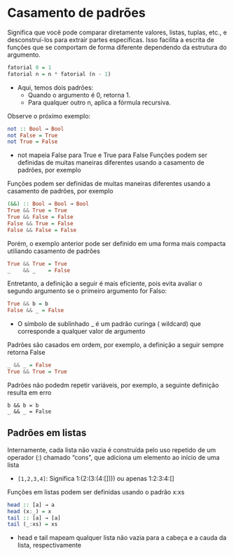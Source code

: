 # Casamento de padrões 
Significa que você pode comparar diretamente valores, listas, tuplas, etc., e desconstruí-los para extrair partes específicas. Isso facilita a escrita de funções que se comportam de forma diferente dependendo da estrutura do argumento.

```haskell
fatorial 0 = 1
fatorial n = n * fatorial (n - 1)
```
- Aqui, temos dois padrões:
    - Quando o argumento é 0, retorna 1.
    - Para qualquer outro n, aplica a fórmula recursiva.

Observe o próximo exemplo:
```haskell
not :: Bool → Bool
not False = True
not True = False
```
- not mapeia False para True e True para False Funções podem ser definidas de muitas maneiras diferentes usando a casamento de padrões, por exemplo

Funções podem ser definidas de muitas maneiras diferentes usando a casamento de padrões, por exemplo
```haskell
(&&) :: Bool → Bool → Bool
True && True = True
True && False = False
False && True = False
False && False = False
```
Porém, o exemplo anterior pode ser definido em uma forma mais compacta utiliando casamento de padrões 
```haskell
True && True = True
_    && _    = False
```

Entretanto, a definição a seguir é mais eficiente, pois evita avaliar o segundo argumento se o primeiro argumento for Falso:
```haskell
True && b = b
False && _ = False
```
- O símbolo de sublinhado _ é um padrão curinga ( wildcard) que corresponde a qualquer valor de argumento

Padrões são casados em ordem, por exemplo, a definição a seguir sempre retorna False
```haskell
_ && _ = False
True && True = True
```

Padrões não podedm repetir variáveis, por exemplo, a seguinte definição resulta em erro
```
b && b = b
_ && _ = False
```

## Padrões em listas
Internamente, cada lista não vazia é construída pelo uso repetido de um operador (:) chamado “cons”, que adiciona um elemento ao início de uma lista
- `[1,2,3,4]`: Significa 1:(2:(3:(4:[]))) ou apenas 1:2:3:4:[]

Funções em listas podem ser definidas usando o padrão x:xs
```haskell
head :: [a] → a
head (x:_) = x
tail :: [a] → [a]
tail (_:xs) = xs
```
- head e tail mapeam qualquer lista não vazia para a cabeça e a cauda da lista, respectivamente

